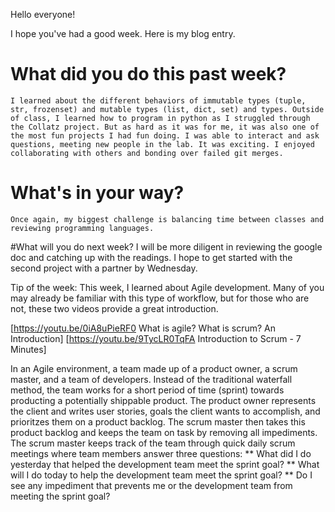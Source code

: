Hello everyone! 

I hope you've had a good week. Here is my blog entry.

# What did you do this past week?
	I learned about the different behaviors of immutable types (tuple, str, frozenset) and mutable types (list, dict, set) and types. Outside of class, I learned how to program in python as I struggled through the Collatz project. But as hard as it was for me, it was also one of the most fun projects I had fun doing. I was able to interact and ask questions, meeting new people in the lab. It was exciting. I enjoyed collaborating with others and bonding over failed git merges.
# What's in your way?
	Once again, my biggest challenge is balancing time between classes and reviewing programming languages. 
#What will you do next week?
	I will be more diligent in reviewing the google doc and catching up with the readings. I hope to get started with the second project with a partner by Wednesday. 

Tip of the week: 
This week, I learned about Agile development. Many of you may already be familiar with this type of workflow, but for those who are not, these two videos provide a great introduction.

[https://youtu.be/0iA8uPieRF0 What is agile? What is scrum? An Introduction]
[https://youtu.be/9TycLR0TqFA Introduction to Scrum - 7 Minutes]

In an Agile environment, a team made up of a product owner, a scrum master, and a team of developers. Instead of the traditional waterfall method, the team works for a short period of time (sprint) towards producting a potentially shippable product. The product owner represents the client and writes user stories, goals the client wants to accomplish, and prioritzes them on a product backlog. The scrum master then takes this product backlog and keeps the team on task by removing all impediments. The scrum master keeps track of the team through quick daily scrum meetings where team members answer three questions:
** What did I do yesterday that helped the development team meet the sprint goal?
** What will I do today to help the development team meet the sprint goal?
** Do I see any impediment that prevents me or the development team from meeting the sprint goal?
